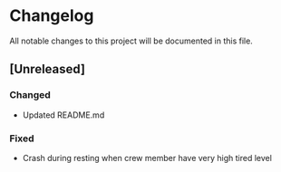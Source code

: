 # Changelog
All notable changes to this project will be documented in this file.

## [Unreleased]

### Changed
- Updated README.md

### Fixed
- Crash during resting when crew member have very high tired level
